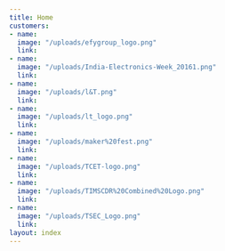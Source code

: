 ```yaml
---
title: Home
customers:
- name: 
  image: "/uploads/efygroup_logo.png"
  link: 
- name: 
  image: "/uploads/India-Electronics-Week_20161.png"
  link: 
- name: 
  image: "/uploads/l&T.png"
  link: 
- name: 
  image: "/uploads/lt_logo.png"
  link: 
- name: 
  image: "/uploads/maker%20fest.png"
  link: 
- name: 
  image: "/uploads/TCET-logo.png"
  link: 
- name: 
  image: "/uploads/TIMSCDR%20Combined%20Logo.png"
  link: 
- name: 
  image: "/uploads/TSEC_Logo.png"
  link: 
layout: index
---
```


